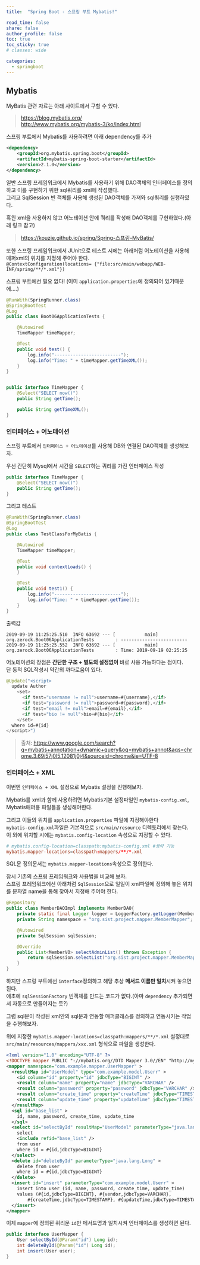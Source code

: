 ```yaml
---
title:  "Spring Boot - 스프링 부트 Mybatis!"

read_time: false
share: false
author_profile: false
toc: true
toc_sticky: true
# classes: wide

categories:
  - springboot
---
```


## Mybatis


MyBatis 관련 자료는 아래 사이트에서 구할 수 있다.  

> https://blog.mybatis.org/  
> http://www.mybatis.org/mybatis-3/ko/index.html  


스프링 부트에서 Mybatis를 사용하려면 아래 dependency를 추가  

```xml
<dependency>
    <groupId>org.mybatis.spring.boot</groupId>
    <artifactId>mybatis-spring-boot-starter</artifactId>
    <version>2.1.0</version>
</dependency>
```

일반 스프링 프레임워크에서 Mybatis를 사용하기 위해 DAO객체의 인터페이스를 정의하고 이를 구현하기 위한 sql쿼리를 xml에 작성했다.  
그리고 SqlSession 빈 객체를 사용해 생성된 DAO객체를 가져와 sql쿼리를 실행하였다.  

혹읜 xml을 사용하지 않고 어노테이션 안에 쿼리를 작성해 DAO객체를 구현하였다.(아래 링크 참고)  

> https://kouzie.github.io/spring/Spring-스프링-MyBatis/

  
또한 스프링 프레임워크에서 JUnit으로 테스트 시에는 아래처럼 어노테이션을 사용해 매퍼xml의 위치를 지정해 주어야 한다.  
`@ContextConfiguration(locations= {"file:src/main/webapp/WEB-INF/spring/**/*.xml"})`  

스프링 부트에선 필요 없다! (이미 `application.properties`에 정의되어 있기때문에....)

```java
@RunWith(SpringRunner.class)
@SpringBootTest
@Log
public class Boot06ApplicationTests {

    @Autowired
    TimeMapper timeMapper;

    @Test
    public void test() {
        log.info("-------------------------");
        log.info("Time: " + timeMapper.getTimeXML());
    }
}


public interface TimeMapper {
    @Select("SELECT now()")
    public String getTime();

    public String getTimeXML();
}

```

### 인터페이스 + 어노테이션


스프링 부트에서 `인터페이스 + 어노테이션`를 사용해 DB와 연결된 DAO객체를 생성해보자.  

우선 간단히 Mysql에서 시간을 `SELECT`하는 쿼리를 가진 인터페이스 작성

```java
public interface TimeMapper {
    @Select("SELECT now()")
    public String getTime();
}
```

그리고 테스트

```java
@RunWith(SpringRunner.class)
@SpringBootTest
@Log
public class TestClassForMyBatis {

    @Autowired
    TimeMapper timeMapper;

    @Test
    public void contextLoads() {
    }

    @Test
    public void test1() {
        log.info("-------------------------");
        log.info("Time: " + timeMapper.getTime());
    }
}
```

출력값  
```
2019-09-19 11:25:25.510  INFO 63692 --- [           main] org.zerock.Boot06ApplicationTests        : -------------------------
2019-09-19 11:25:25.552  INFO 63692 --- [           main] org.zerock.Boot06ApplicationTests        : Time: 2019-09-19 02:25:25
```

어노테이션의 장점은 **간단한 구조 + 별도의 설정없이** 바로 사용 가능하다는 점이다.  
단 동적 SQL작성시 약간의 까다로움이 있다.  


```java
@Update("<script>
  update Author
    <set>
      <if test="username != null">username=#{username},</if>
      <if test="password != null">password=#{password},</if>
      <if test="email != null">email=#{email},</if>
      <if test="bio != null">bio=#{bio}</if>
    </set>
  where id=#{id}
</script>")
```

> 출처: https://www.google.com/search?q=mybatis+annotation+dynamic+query&oq=mybatis+annot&aqs=chrome.3.69i57j0l5.12081j0j4&sourceid=chrome&ie=UTF-8   


### 인터페이스 + XML

이번엔 `인터페이스 + XML` 설정으로 Mybatis 설정을 진행해보자.  

Mybatis를 xml과 함께 사용하려면 Mybatis기본 설정파일인 `mybatis-config.xml`, 
Mybatis매퍼용 파일들을 생성해야한다.  

그리고 이들의 위치를 `application.properties` 파일에 지정해야한다  
`mybatis-config.xml`파일은 기본적으로 `src/main/resource` 디렉토리에서 찾는다.  
이 외에 위치할 시에는 `mybatis.config-location` 속성으로 지정할 수 있다.  

```conf
# mybatis.config-location=classpath:mybatis-config.xml #생략 가능
mybatis.mapper-locations=classpath:mappers/**/*.xml
```

SQL문 정의문서는 `mybatis.mapper-locations`속성으로 정의한다.  

잠시 기존의 스프링 프레임워크와 사용법을 비교해 보자.  
스프링 프레임워크에선 아래처럼 `SqlSession`으로 일일이 xml파일에 정의해 놓은 위치를 문자열 name을 통해 찾아서 지정해 주어야 한다.  

```java
@Repository
public class MemberDAOImpl implements MemberDAO{
	private static final Logger logger = LoggerFactory.getLogger(MemberDAOImpl.class);
	private String namespace = "org.sist.project.mapper.MemberMapper";

	@Autowired
	private SqlSession sqlSession;

	@Override
	public List<MemberVO> selectAdminList() throws Exception {
		return sqlSession.selectList("org.sist.project.mapper.MemberMapper.selectAdminList");
	}
}
```

하지만 스프링 부트에선 `interface`정의하고 해당 추상 **메서드 이름만 일치**시켜 놓으면 된다.  
애초에 `sqlSessionFactory` 빈객체를 만드는 코드가 없다.(아마 `dependency` 추가되면서 자동으로 만들어지는 듯?)

그럼 sql문이 작성된 xml안의 sql문과 연동할 매퍼클래스를 정의하고 연동시키는 작업을 수행해보자.  

위에 지정한 `mybatis.mapper-locations=classpath:mappers/**/*.xml` 설정대로 `src/main/resources/mappers/xxx.xml` 형식으로 파일을 생성한다.  

```xml
<?xml version="1.0" encoding="UTF-8" ?>
<!DOCTYPE mapper PUBLIC "-//mybatis.org//DTD Mapper 3.0//EN" "http://mybatis.org/dtd/mybatis-3-mapper.dtd" >
<mapper namespace="com.example.mapper.UserMapper" >
  <resultMap id="UserModel" type="com.example.model.Userr" >
    <id column="id" property="id" jdbcType="BIGINT" />
    <result column="name" property="name" jdbcType="VARCHAR" />
    <result column="password" property="password" jdbcType="VARCHAR" />
    <result column="create_time" property="createTime" jdbcType="TIMESTAMP" />
    <result column="update_time" property="updateTime" jdbcType="TIMESTAMP" />
  </resultMap>
  <sql id="base_list" >
    id, name, password, create_time, update_time
  </sql>
  <select id="selectById" resultMap="UserModel" parameterType="java.lang.Long">
    select 
    <include refid="base_list" />
    from user
    where id = #{id,jdbcType=BIGINT}
  </select>
  <delete id="deleteById" parameterType="java.lang.Long" >
    delete from user
    where id = #{id,jdbcType=BIGINT}
  </delete>
  <insert id="insert" parameterType="com.example.model.Userr" >
    insert into user (id, name, password, create_time, update_time)
    values (#{id,jdbcType=BIGINT}, #{vendor,jdbcType=VARCHAR},
        #{createTime,jdbcType=TIMESTAMP}, #{updateTime,jdbcType=TIMESTAMP})
  </insert>
</mapper>
```

이제 `mapper`에 정의된 쿼리문 `id`만 메서드명과 일치시켜 인터페이스를 생성하면 된다.  

```java
public interface UserMapper {
    User selectById(@Param("id") Long id);
    int deleteById(@Param("id") Long id);
    int insert(User user);
}
```